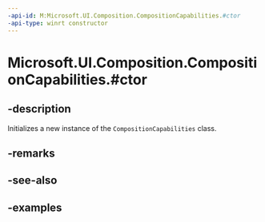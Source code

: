 ```yaml
---
-api-id: M:Microsoft.UI.Composition.CompositionCapabilities.#ctor
-api-type: winrt constructor
---
```


# Microsoft.UI.Composition.CompositionCapabilities.#ctor

<!--
public CompositionCapabilities ();
-->


## -description

Initializes a new instance of the `CompositionCapabilities` class.

## -remarks

## -see-also

## -examples


